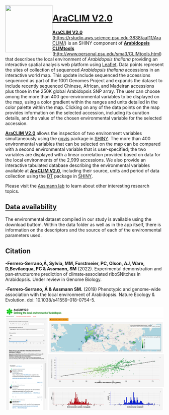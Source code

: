 [<img align="left" width="150" height="150" src="https://github.com/CLIMtools/AraCLIM/blob/master/www/picture2.png">](https://rstudio.aws.science.psu.edu:3838/aaf11/AraCLIM/ "AraCLIM")

# [AraCLIM V2.0](https://gramene.org/CLIMtools/arabidopsis_v2.0/AraCLIM-V2/ "AraCLIM V2.0")
[**AraCLIM V2.0**](https://gramene.org/CLIMtools/arabidopsis_v2.0/AraCLIM-V2//) (https://rstudio.aws.science.psu.edu:3838/aaf11/AraCLIM/) is an SHINY component of [**Arabidopsis CLIMtools**](http://www.CLIMtools.org) (http://www.personal.psu.edu/sma3/CLIMtools.html) that describes the local environment of *Arabidopsis thaliana* providing an interactive spatial analysis web platform using [Leaflet](https://rstudio.github.io/leaflet/shiny.html). Data points represent the sites of collection of sequenced *Arabidopsis thaliana* accessions in an interactive world map. This update include sequenced the accessions sequenced as part of the 1001 Genomes Project and expands the dataset to include recently sequenced Chinese, African, and Madeiran accessions plus those in the 250K global Arabidopsis SNP array. The user can choose among the more than 400 geo-environmental variables to be displayed on the map, using a color gradient within the ranges and units detailed in the color palette within the map. Clicking on any of the data points on the map provides information on the selected accession, including its curation details, and the value of the chosen environmental variable for the selected accession.

[**AraCLIM V2.0**](https://gramene.org/CLIMtools/arabidopsis_v2.0/AraCLIM-V2/) allows  the inspection of two environment variables simultaneously using the [ggvis](https://ggvis.rstudio.com/interactivity.html)  package in [SHINY](https://shiny.rstudio.com/). The more than 400 environmental variables that can be selected on the map can be compared with a second environmental variable that is user-specified; the two variables are displayed with a linear correlation provided based on data for the local environments of the 2,999 accessions. We also provide an interactive tabulated database describing the environmental variables available at [**AraCLIM V2.0**](https://rstudio.aws.science.psu.edu:3838/aaf11/AraCLIM/), including their source, units and period of data collection using the [DT](https://rstudio.github.io/DT/) package in [SHINY](https://shiny.rstudio.com/). 

Please visit the [Assmann lab](http://www.personal.psu.edu/sma3/) to learn about other interesting research topics.

## [Data availability](https://github.com/CLIMtools/AraCLIM-V2/tree/master/data)

The environmental dataset compiled in our study is available using the download buttom. Within the data folder as well as in the app itself, there is information on the descriptors and the source of each of the environmental parameters used. 

## Citation
**-Ferrero‑Serrano,Á, Sylvia, MM, Forstmeier, PC, Olson, AJ, Ware, D,Bevilacqua, PC & Assmann, SM** (2022). Experimental demonstration and pan‑structurome prediction of climate‑associated riboSNitches in Arabidopsis. Under review in Genome Biology.

**-Ferrero-Serrano, Á & Assmann SM.** (2019) Phenotypic and genome-wide association with the local environment of Arabidopsis. Nature Ecology & Evolution. doi: 10.1038/s41559-018-0754-5.


[<img align="left" src="https://github.com/CLIMtools/AraCLIM-V2/blob/main/www/Screen_Shot.png">](https://gramene.org/CLIMtools/arabidopsis_v2.0/AraCLIM-V2 "AraCLIM")
